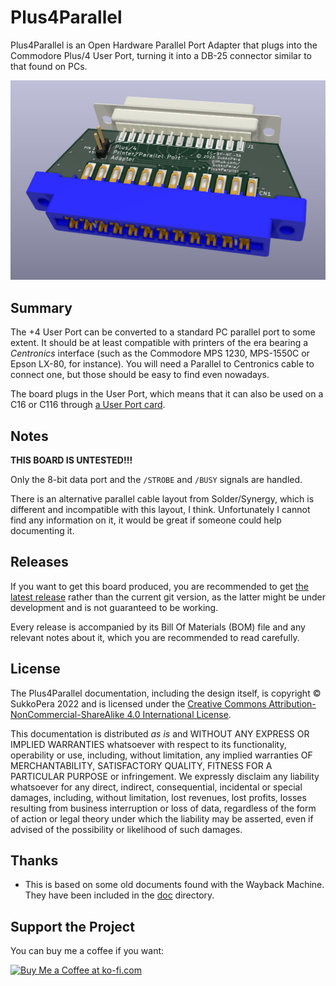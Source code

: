 # Plus4Parallel
Plus4Parallel is an Open Hardware Parallel Port Adapter that plugs into the Commodore Plus/4 User Port, turning it into a DB-25 connector similar to that found on PCs.

![Board](https://raw.githubusercontent.com/SukkoPera/Plus4Parallel/master/img/render-top.png)

## Summary
The +4 User Port can be converted to a standard PC parallel port to some extent. It should be at least compatible with printers of the era bearing a *Centronics* interface (such as the Commodore MPS 1230, MPS-1550C or Epson LX-80, for instance). You will need a Parallel to Centronics cable to connect one, but those should be easy to find even nowadays.

The board plugs in the User Port, which means that it can also be used on a C16 or C116 through [a User Port card](https://github.com/SukkoPera/16up).

## Notes
**THIS BOARD IS UNTESTED!!!**

Only the 8-bit data port and the `/STROBE` and `/BUSY` signals are handled.

There is an alternative parallel cable layout from Solder/Synergy, which is different and incompatible with this layout, I think. Unfortunately I cannot find any information on it, it would be great if someone could help documenting it.

## Releases
If you want to get this board produced, you are recommended to get [the latest release](https://github.com/SukkoPera/Plus4Parallel/releases) rather than the current git version, as the latter might be under development and is not guaranteed to be working.

Every release is accompanied by its Bill Of Materials (BOM) file and any relevant notes about it, which you are recommended to read carefully.

## License
The Plus4Parallel documentation, including the design itself, is copyright &copy; SukkoPera 2022 and is licensed under the [Creative Commons Attribution-NonCommercial-ShareAlike 4.0 International License](https://creativecommons.org/licenses/by-nc-sa/4.0/).

This documentation is distributed *as is* and WITHOUT ANY EXPRESS OR IMPLIED WARRANTIES whatsoever with respect to its functionality, operability or use, including, without limitation, any implied warranties OF MERCHANTABILITY, SATISFACTORY QUALITY, FITNESS FOR A PARTICULAR PURPOSE or infringement. We expressly disclaim any liability whatsoever for any direct, indirect, consequential, incidental or special damages, including, without limitation, lost revenues, lost profits, losses resulting from business interruption or loss of data, regardless of the form of action or legal theory under which the liability may be asserted, even if advised of the possibility or likelihood of such damages.

## Thanks
* This is based on some old documents found with the Wayback Machine. They have been included in the [doc](doc/) directory.

## Support the Project
You can buy me a coffee if you want:

<a href='https://ko-fi.com/L3L0U18L' target='_blank'><img height='36' style='border:0px;height:36px;' src='https://az743702.vo.msecnd.net/cdn/kofi2.png?v=2' border='0' alt='Buy Me a Coffee at ko-fi.com' /></a>
